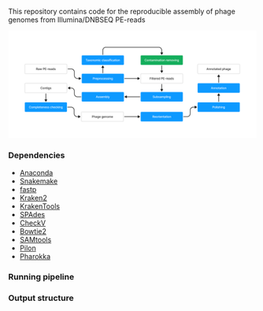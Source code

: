This repository contains code for the reproducible assembly of phage genomes from
Illumina/DNBSEQ PE-reads

![pipeline](images/pipeline.png)

### Dependencies
- [Anaconda](https://www.anaconda.com/)
- [Snakemake](https://snakemake.readthedocs.io)
- [fastp](https://github.com/OpenGene/fastp)
- [Kraken2](https://github.com/DerrickWood/kraken2)
- [KrakenTools](https://github.com/jenniferlu717/KrakenTools)
- [SPAdes](https://github.com/ablab/spades)
- [CheckV](https://bitbucket.org/berkeleylab/checkv)
- [Bowtie2](https://github.com/BenLangmead/bowtie2)
- [SAMtools](https://www.htslib.org/)
- [Pilon](https://github.com/broadinstitute/pilon)
- [Pharokka](https://github.com/gbouras13/pharokka)

### Running pipeline


### Output structure

